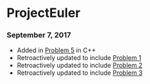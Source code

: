 # ProjectEuler
 ### September 7, 2017
 * Added in [Problem 5](https://github.com/Chun-YIp/ProjectEuler/blob/master/C%2B%2B%20Language/Highest_Multiple.cpp) in C++
 * Retroactively updated to include [Problem 1](https://github.com/Chun-YIp/ProjectEuler/tree/master/C%20Language/Problem1/PE1.c)
 * Retroactively updated to include [Problem 2](https://github.com/Chun-YIp/ProjectEuler/tree/master/C%20Language/Problem2/PE2.c) 
 * Retroactively updated to include [Problem 3](https://github.com/Chun-YIp/ProjectEuler/tree/master/C%20Language/Problem3/PE3.c)
